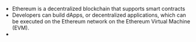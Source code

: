 * Ethereum is a decentralized blockchain that supports smart contracts
* Developers can build dApps, or decentralized applications, which can be executed on the Ethereum network on the Ethereum Virtual Machine (EVM).
* 